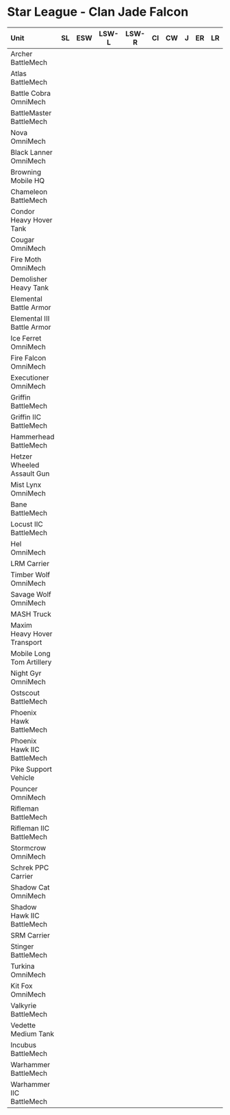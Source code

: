 # Star League - Clan Jade Falcon

| Unit | SL | ESW | LSW-L | LSW-R | CI | CW | J | ER | LR | DA | iC |
| :--- | :---: | :---: | :---: | :---: | :---: | :---: | :---: | :---: | :---: | :---: | :---: |
| Archer BattleMech |   |   |   |   |   |   |   |   |   |   | • |
| Atlas BattleMech |   |   |   |   |   |   |   |   |   |   | • |
| Battle Cobra OmniMech |   |   |   |   |   |   |   |   |   |   | • |
| BattleMaster BattleMech |   |   |   |   |   |   |   |   |   |   | • |
| Nova OmniMech |   |   |   |   |   |   |   |   |   |   | • |
| Black Lanner OmniMech |   |   |   |   |   |   |   |   |   |   | • |
| Browning Mobile HQ |   |   |   |   |   |   |   |   |   |   | • |
| Chameleon BattleMech |   |   |   |   |   |   |   |   |   |   | • |
| Condor Heavy Hover Tank |   |   |   |   |   |   |   |   |   |   | • |
| Cougar OmniMech |   |   |   |   |   |   |   |   |   |   | • |
| Fire Moth OmniMech |   |   |   |   |   |   |   |   |   |   | • |
| Demolisher Heavy Tank |   |   |   |   |   |   |   |   |   |   | • |
| Elemental Battle Armor |   |   |   |   |   |   |   |   |   |   | • |
| Elemental III Battle Armor |   |   |   |   |   |   |   |   |   |   | • |
| Ice Ferret OmniMech |   |   |   |   |   |   |   |   |   |   | • |
| Fire Falcon OmniMech |   |   |   |   |   |   |   |   |   |   | • |
| Executioner OmniMech |   |   |   |   |   |   |   |   |   |   | • |
| Griffin BattleMech |   |   |   |   |   |   |   |   |   |   | • |
| Griffin IIC BattleMech |   |   |   |   |   |   |   |   |   |   | • |
| Hammerhead BattleMech |   |   |   |   |   |   |   |   |   |   | • |
| Hetzer Wheeled Assault Gun |   |   |   |   |   |   |   |   |   |   | • |
| Mist Lynx OmniMech |   |   |   |   |   |   |   |   |   |   | • |
| Bane BattleMech |   |   |   |   |   |   |   |   |   |   | • |
| Locust IIC BattleMech |   |   |   |   |   |   |   |   |   |   | • |
| Hel OmniMech |   |   |   |   |   |   |   |   |   |   | • |
| LRM Carrier |   |   |   |   |   |   |   |   |   |   | • |
| Timber Wolf OmniMech |   |   |   |   |   |   |   |   |   |   | • |
| Savage Wolf OmniMech |   |   |   |   |   |   |   |   |   |   | • |
| MASH Truck |   |   |   |   |   |   |   |   |   |   | • |
| Maxim Heavy Hover Transport |   |   |   |   |   |   |   |   |   |   | • |
| Mobile Long Tom Artillery |   |   |   |   |   |   |   |   |   |   | • |
| Night Gyr OmniMech |   |   |   |   |   |   |   |   |   |   | • |
| Ostscout BattleMech |   |   |   |   |   |   |   |   |   |   | • |
| Phoenix Hawk BattleMech |   |   |   |   |   |   |   |   |   |   | • |
| Phoenix Hawk IIC BattleMech |   |   |   |   |   |   |   |   |   |   | • |
| Pike Support Vehicle |   |   |   |   |   |   |   |   |   |   | • |
| Pouncer OmniMech |   |   |   |   |   |   |   |   |   |   | • |
| Rifleman BattleMech |   |   |   |   |   |   |   |   |   |   | • |
| Rifleman IIC BattleMech |   |   |   |   |   |   |   |   |   |   | • |
| Stormcrow OmniMech |   |   |   |   |   |   |   |   |   |   | • |
| Schrek PPC Carrier |   |   |   |   |   |   |   |   |   |   | • |
| Shadow Cat OmniMech |   |   |   |   |   |   |   |   |   |   | • |
| Shadow Hawk IIC BattleMech |   |   |   |   |   |   |   |   |   |   | • |
| SRM Carrier |   |   |   |   |   |   |   |   |   |   | • |
| Stinger BattleMech |   |   |   |   |   |   |   |   |   |   | • |
| Turkina OmniMech |   |   |   |   |   |   |   |   |   |   | • |
| Kit Fox OmniMech |   |   |   |   |   |   |   |   |   |   | • |
| Valkyrie BattleMech |   |   |   |   |   |   |   |   |   |   | • |
| Vedette Medium Tank |   |   |   |   |   |   |   |   |   |   | • |
| Incubus BattleMech |   |   |   |   |   |   |   |   |   |   | • |
| Warhammer BattleMech |   |   |   |   |   |   |   |   |   |   | • |
| Warhammer IIC BattleMech |   |   |   |   |   |   |   |   |   |   | • |

